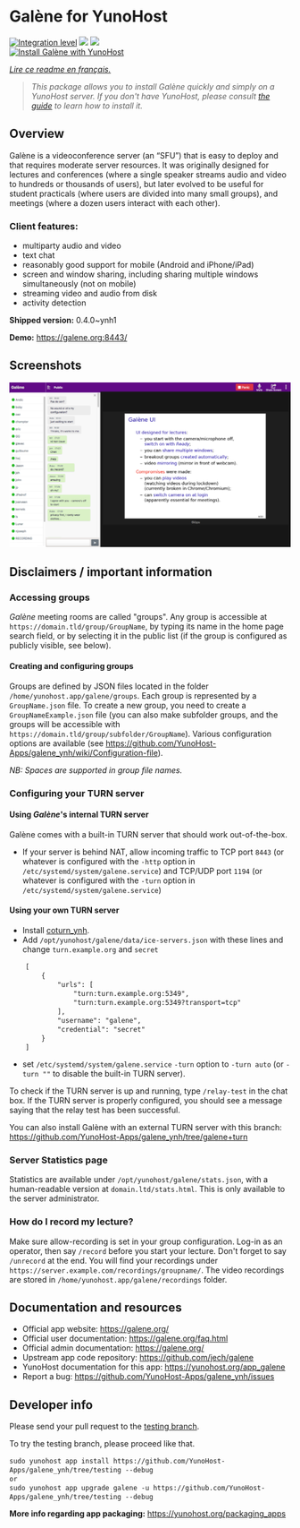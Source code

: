 <!--
N.B.: This README was automatically generated by https://github.com/YunoHost/apps/tree/master/tools/README-generator
It shall NOT be edited by hand.
-->

# Galène for YunoHost

[![Integration level](https://dash.yunohost.org/integration/galene.svg)](https://dash.yunohost.org/appci/app/galene) ![](https://ci-apps.yunohost.org/ci/badges/galene.status.svg) ![](https://ci-apps.yunohost.org/ci/badges/galene.maintain.svg)  
[![Install Galène with YunoHost](https://install-app.yunohost.org/install-with-yunohost.svg)](https://install-app.yunohost.org/?app=galene)

*[Lire ce readme en français.](./README_fr.md)*

> *This package allows you to install Galène quickly and simply on a YunoHost server.
If you don't have YunoHost, please consult [the guide](https://yunohost.org/#/install) to learn how to install it.*

## Overview

Galène is a videoconference server (an “SFU”) that is easy to deploy and that requires moderate server resources. It was originally designed for lectures and conferences (where a single speaker streams audio and video to hundreds or thousands of users), but later evolved to be useful for student practicals (where users are divided into many small groups), and meetings (where a dozen users interact with each other).

### Client features:

- multiparty audio and video
- text chat
- reasonably good support for mobile (Android and iPhone/iPad)
- screen and window sharing, including sharing multiple windows simultaneously (not on mobile)
- streaming video and audio from disk
- activity detection


**Shipped version:** 0.4.0~ynh1

**Demo:** https://galene.org:8443/

## Screenshots

![](./doc/screenshots/screenshot.png)

## Disclaimers / important information

### Accessing groups

*Galène* meeting rooms are called "groups". Any group is accessible at `https://domain.tld/group/GroupName`, by typing its name in the home page search field, or by selecting it in the public list (if the group is configured as publicly visible, see below).

#### Creating and configuring groups

Groups are defined by JSON files located in the folder `/home/yunohost.app/galene/groups`. Each group is represented by a `GroupName.json` file.
To create a new group, you need to create a `GroupNameExample.json` file (you can also make subfolder groups, and the groups will be accessible with `https://domain.tld/group/subfolder/GroupName`). Various configuration options are available (see https://github.com/YunoHost-Apps/galene_ynh/wiki/Configuration-file).

*NB: Spaces are supported in group file names.*

### Configuring your TURN server

#### Using *Galène*'s internal TURN server
Galène comes with a built-in TURN server that should work out-of-the-box.
- If your server is behind NAT, allow incoming traffic to TCP port `8443` (or whatever is configured with the `-http` option in `/etc/systemd/system/galene.service`) and TCP/UDP port `1194` (or whatever is configured with the `-turn` option in `/etc/systemd/system/galene.service`)

#### Using your own TURN server
- Install [coturn_ynh](https://github.com/YunoHost-Apps/coturn_ynh).
- Add `/opt/yunohost/galene/data/ice-servers.json` with these lines and change `turn.example.org` and `secret`

```
    [
        {
            "urls": [
                "turn:turn.example.org:5349",
                "turn:turn.example.org:5349?transport=tcp"
            ],
            "username": "galene",
            "credential": "secret"
        }
    ]
```
- set `/etc/systemd/system/galene.service` `-turn` option to `-turn auto` (or `-turn ""` to disable the built-in TURN server).

To check if the TURN server is up and running, type `/relay-test` in the chat box. If the TURN server is properly configured, you should see a message saying that the relay test has been successful.

You can also install Galène with an external TURN server with this branch: https://github.com/YunoHost-Apps/galene_ynh/tree/galene+turn 

### Server Statistics page

Statistics are available under `/opt/yunohost/galene/stats.json`, with a human-readable version at `domain.ltd/stats.html`. This is only available to the server administrator.

### How do I record my lecture?

Make sure allow-recording is set in your group configuration. Log-in as an operator, then say `/record` before you start your lecture. Don't forget to say `/unrecord` at the end. You will find your recordings under `https://server.example.com/recordings/groupname/`. The video recordings are stored in `/home/yunohost.app/galene/recordings` folder.


## Documentation and resources

* Official app website: https://galene.org/
* Official user documentation: https://galene.org/faq.html
* Official admin documentation: https://galene.org/
* Upstream app code repository: https://github.com/jech/galene
* YunoHost documentation for this app: https://yunohost.org/app_galene
* Report a bug: https://github.com/YunoHost-Apps/galene_ynh/issues

## Developer info

Please send your pull request to the [testing branch](https://github.com/YunoHost-Apps/galene_ynh/tree/testing).

To try the testing branch, please proceed like that.
```
sudo yunohost app install https://github.com/YunoHost-Apps/galene_ynh/tree/testing --debug
or
sudo yunohost app upgrade galene -u https://github.com/YunoHost-Apps/galene_ynh/tree/testing --debug
```

**More info regarding app packaging:** https://yunohost.org/packaging_apps